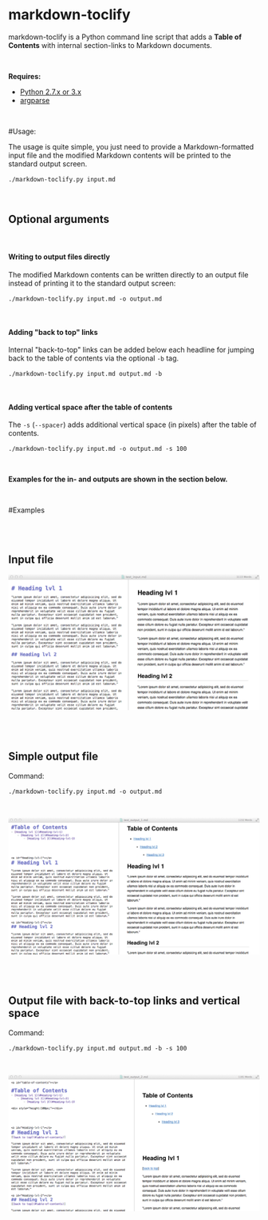 markdown-toclify
================

markdown-toclify is a Python command line script that adds a **Table of Contents** with internal section-links to Markdown documents.

<br>

**Requires:**  

- [Python 2.7.x or 3.x](https://www.python.org/downloads/)
- [argparse](https://pypi.python.org/pypi/argparse)


<br>

#Usage:

The usage is quite simple, you just need to provide a Markdown-formatted input file and the modified Markdown contents will be printed to the standard output screen. 


	./markdown-toclify.py input.md
	
<br>

## Optional arguments

<br>

#### Writing to output files directly

The modified Markdown contents can be written directly to an output file instead of printing it to the standard output screen: 
	
	./markdown-toclify.py input.md -o output.md 
	
<br>
	
#### Adding "back to top" links

	
Internal "back-to-top" links can be added below each headline for jumping back to the table of contents via the optional `-b` tag. 

	./markdown-toclify.py input.md output.md -b
	
<br>

#### Adding vertical space after the table of contents
 
The `-s` (`--spacer`) adds additional vertical space (in pixels) after the table of contents.
	
	./markdown-toclify.py input.md -o output.md -s 100

<br>

**Examples for the in- and outputs are shown in the section below.**


<br>

#Examples

<br>
<br>

## Input file

![Input file](./images/test_input.png)

<br>
<br>

## Simple output file

Command:

	./markdown-toclify.py input.md -o output.md

<br>

![Output file 1](./images/test_output_1.png)


<br>
<br>

## Output file with back-to-top links and vertical space

Command:

	./markdown-toclify.py input.md output.md -b -s 100
	
<br>

![Output file 1](./images/test_output_2.png)